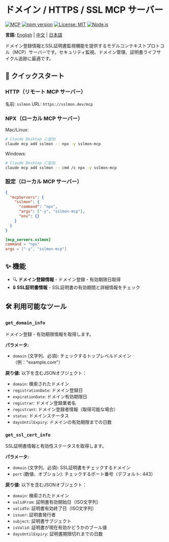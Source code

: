 # ドメイン / HTTPS / SSL MCP サーバー

[![MCP](https://img.shields.io/badge/Model%20Context%20Protocol-MCP-blue)](https://modelcontextprotocol.io/) [![npm version](https://img.shields.io/npm/v/sslmon-mcp.svg)](https://www.npmjs.com/package/sslmon-mcp) [![License: MIT](https://img.shields.io/badge/License-MIT-yellow.svg)](https://opensource.org/licenses/MIT) [![Node.js](https://img.shields.io/badge/Node.js-18+-green.svg)](https://nodejs.org/)


**言語:** [English](README.md) | [中文](README-zh.md) | [日本語](README-ja.md)

ドメイン登録情報とSSL証明書監視機能を提供するモデルコンテキストプロトコル（MCP）サーバーです。セキュリティ監視、ドメイン管理、証明書ライフサイクル追跡に最適です。

## 🚀 クイックスタート

### HTTP（リモート MCP サーバー）
名前: `sslmon`
URL: `https://sslmon.dev/mcp`

### NPX（ローカル MCP サーバー）
Mac/Linux:
```bash
# Claude Desktop に追加
claude mcp add sslmon -- npx -y sslmon-mcp
```
Windows:
```bash
# Claude Desktop に追加
claude mcp add sslmon -- cmd /c npx -y sslmon-mcp
```
### 設定（ローカル MCP サーバー）
```json
{
  "mcpServers": {
    "sslmon": {
      "command": "npx",
      "args": ["-y", "sslmon-mcp"],
      "env": {}
    }
  }
}
```
```toml
[mcp_servers.sslmon]
command = "npx"
args = ["-y", "sslmon-mcp"]
```

## ✨ 機能

- 🔍 **ドメイン登録情報** - ドメイン登録・有効期限日取得
- 🔒 **SSL証明書情報** - SSL証明書の有効期間と詳細情報をチェック

## 🛠️ 利用可能なツール

### `get_domain_info`
ドメイン登録・有効期限情報を取得します。

**パラメータ:**
- `domain` (文字列、必須): チェックするトップレベルドメイン（例："example.com"）

**戻り値:** 以下を含むJSONオブジェクト：
- `domain`: 検索されたドメイン
- `registrationDate`: ドメイン登録日
- `expirationDate`: ドメイン有効期限日
- `registrar`: ドメイン登録業者名
- `registrant`: ドメイン登録者情報（取得可能な場合）
- `status`: ドメインステータス
- `daysUntilExpiry`: ドメインの有効期限までの日数

### `get_ssl_cert_info`
SSL証明書情報と有効性ステータスを取得します。

**パラメータ:**
- `domain` (文字列、必須): SSL証明書をチェックするドメイン
- `port` (数値、オプション): チェックするポート番号（デフォルト: 443）

**戻り値:** 以下を含むJSONオブジェクト：
- `domain`: 検索されたドメイン
- `validFrom`: 証明書有効開始日（ISO文字列）
- `validTo`: 証明書有効終了日（ISO文字列）
- `issuer`: 証明書発行者
- `subject`: 証明書サブジェクト
- `isValid`: 証明書が現在有効かどうかのブール値
- `daysUntilExpiry`: 証明書期限切れまでの日数

